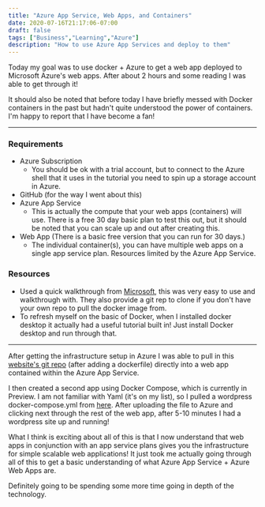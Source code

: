 ```yaml
---
title: "Azure App Service, Web Apps, and Containers"
date: 2020-07-16T21:17:06-07:00
draft: false
tags: ["Business","Learning","Azure"]
description: "How to use Azure App Services and deploy to them"
---
```


Today my goal was to use docker + Azure to get a web app deployed to Microsoft Azure's web apps. After about 2 hours and some reading I was able to get through it!

It should also be noted that before today I have briefly messed with Docker containers in the past but hadn't quite understood the power of containers. I'm happy to report that I have become a fan! 

---

### Requirements

* Azure Subscription
    * You should be ok with a trial account, but to connect to the Azure shell that it uses in the tutorial you need to spin up a storage account in Azure. 
* GitHub (for the way I went about this)
* Azure App Service
    * This is actually the compute that your web apps (containers) will use. There is a free 30 day basic plan to test this out, but it should be noted that you can scale up and out after creating this. 
* Web App (There is a basic free version that you can run for 30 days.)
    * The individual container(s), you can have multiple web apps on a single app service plan. Resources limited by the Azure App Service.

### Resources

* Used a quick walkthrough from [Microsoft](https://docs.microsoft.com/en-us/learn/modules/deploy-run-container-app-service/1-introduction), this was very easy to use and walkthrough with. They also provide a git rep to clone if you don't have your own repo to pull the docker image from. 
* To refresh myself on the basic of Docker, when I installed docker desktop it actually had a useful tutorial built in! Just install Docker desktop and run through that. 

---

After getting the infrastructure setup in Azure I was able to pull in this [website's git repo](https://github.com/tf-anguskong/FlemingSystems-Website.git) (after adding a dockerfile) directly into a web app contained within the Azure App Service. 

I then created a second app using Docker Compose, which is currently in Preview. I am not familiar with Yaml (it's on my list), so I pulled a wordpress docker-compose.yml from [here](https://docs.docker.com/compose/wordpress/). After uploading the file to Azure and clicking next through the rest of the web app, after 5-10 minutes I had a wordpress site up and running!

What I think is exciting about all of this is that I now understand that web apps in conjunction with an app service plans gives you the infrastructure for simple scalable web applications! It just took me actually going through all of this to get a basic understanding of what Azure App Service + Azure Web Apps are. 

Definitely going to be spending some more time going in depth of the technology.

